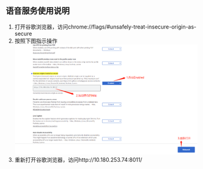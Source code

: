## 语音服务使用说明

1. 打开谷歌浏览器，访问chrome://flags/#unsafely-treat-insecure-origin-as-secure
2. 按照下图指示操作![image-20220714133809361](image-20220714114259397.png)
3. 重新打开谷歌浏览器，访问http://10.180.253.74:8011/
